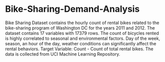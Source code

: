 # Bike-Sharing-Demand-Analysis
Bike Sharing Dataset contains the hourly count of rental bikes related to the bike-sharing program of Washington DC for the years 2011 and 2012. The dataset contains 17 variables with 17379 rows. The count of bicycles rented is highly correlated to seasonal and environmental factors. Day of the week, season, an hour of the day, weather conditions can significantly affect the rental behaviors. Target Variable: Count - Count of total rental bikes. The data is collected from UCI Machine Learning Repository.
